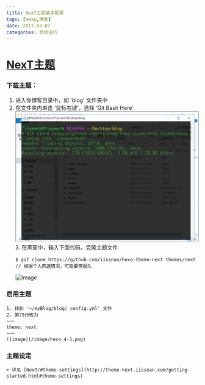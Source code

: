 ```yaml
---
title: NexT主题基本配置
tags: [Hexo,博客]
date: 2017-03-07
categories: 奇技淫巧
---
```


# [NexT主题](http://theme-next.iissnan.com/)
### 下载主题：
1. 进入你博客目录中，如 'blog' 文件夹中
2. 在文件夹内单击 ‘鼠标右键’，选择 ‘Git Bash Here’
![image](/image/hexo_4-1.png)    
    3. 在黑窗中，输入下面代码，克隆主题文件
    ~~~
    $ git clone https://github.com/iissnan/hexo-theme-next themes/next 
    // 根据个人网速情况，可能要等很久
    ~~~
    ![image](/image/hexo_4-2.png)        
### 启用主题
    1. 找到 '~/myBlog/blog/_config.yml' 文件
    2. 第75行改为 
    ~~~ 
    theme: next
    ~~~
    ![image](/image/hexo_4-3.png)

### 主题设定
    > 详见 [NexT/#theme-settings](http://theme-next.iissnan.com/getting-started.html#theme-settings)
